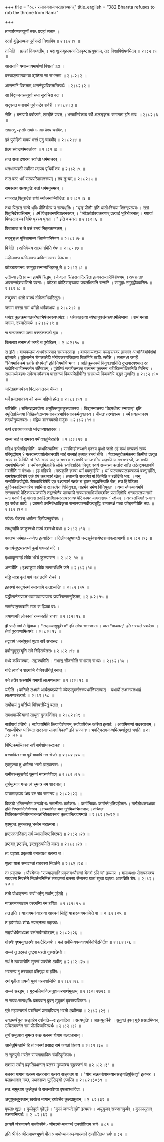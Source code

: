 +++
title = "०८२ रामानयनाय भरतप्रस्थानम्"
title_english = "082 Bharata refuses to rob the throne from Rama"

+++


तामार्यगणसम्पूर्णां भरतः प्रग्रहां सभाम् ।  

ददर्श बुद्धिसम्पन्नः पूर्णचन्द्रो निशामिव  ॥  २।८२।१  ॥   

तामिति । प्रग्रहां नियमवतीम् । यद्वा
शुक्रबृहस्पत्यादिप्रकृष्टग्रहयुक्ताम्, तदा निशाविशेषणमिदम्  ॥  २।८२।१
 ॥   

  

आसनानि यथान्यायमार्याणां विशतां तदा ।  

वस्त्राङ्गरागप्रभया द्योतिता सा सभोत्तमा  ॥  २।८२।२  ॥   

आसनानि विशताम् आसनेषूपविशतामित्यर्थः  ॥  २।८२।२  ॥   

  

सा विद्वज्जनसम्पूर्णा सभा सुरुचिरा तदा ।  

अदृश्यत घनापाये पूर्णचन्द्रेव शर्वरी  ॥  २।८२।३  ॥   

सेति । घनापाये वर्षापगमे, शरदीते यावत् । भरताभिषेकाय सर्वे अलङ्कृताः
समागता इति भावः  ॥  २।८२।३  ॥   

  

राज्ञस्तु प्रकृतीः सर्वाः समग्राः प्रेक्ष्य धर्मवित् ।  

इदं पुरोहितो वाक्यं भरतं मृदु चाब्रवीत्  ॥  २।८२।४  ॥   

प्रेक्ष्य संवादार्थमवलोक्य  ॥  २।८२।४  ॥   

  

तात राजा दशरथः स्वर्गतो धर्ममाचरन् ।  

धनधान्यवतीं स्फीतां प्रदापय पृथिवीं तव  ॥  २।८२।५  ॥   

तात वत्स धर्मं सत्यपरिपालनरूपम् । तव तुभ्यम्  ॥  २।८२।५  ॥   

  

रामस्तथा सत्यधृतिः सतां धर्ममनुस्मरन् ।  

नाजहात् पितुरादेशं शशी ज्योत्स्नामिवोदितः  ॥  २।८२।६  ॥   

तथा पितृवत् सत्ये धृतिः प्रीतिर्यस्य स सत्यधृतिः । "धृङ् प्रीतौ" इति
धातोः स्त्रियां क्तिन् प्रत्ययः । सतां पितृनिर्देशवर्त्तिनाम् । धर्मं
पितृवचनपरिपालनरूपम् । "जीवतोर्वाक्यकरणात् प्रत्यब्दं भूरिभोजनात् ।
गयायां पिण्डदानाच्च त्रिभिः पुत्रस्य पुत्रता  ॥ " इति वचनात्  ॥  २।८२।६
 ॥   

  

पित्राभ्रात्रा च ते दत्तं राज्यं निहतकण्टकम् ।  

तद्भुङ्क्ष्व मुदितामात्यः क्षिप्रमेवाभिषेचय  ॥  २।८२।७  ॥   

पित्रेति । अभिषेचय आत्मानमिति शेषः  ॥  २।८२।७  ॥   

  

उदीच्याश्च प्रतीच्याश्च दाक्षिणात्याश्च केवलाः ।  

कोट्यापरान्ताः सामुद्रा रत्नान्यभिहरन्तु ते  ॥  २।८२।८  ॥   

उदीच्या इति प्राच्या इत्यपि सिद्धम् । केवलाः सिंहासनादिरहिता
इत्यपरान्तादिविशेषणम् । अपरान्ताः अपरान्तदेशवासिनो यवनाः । कोट्या
कोटिसङ्ख्यया उपलक्षितानि रत्नानि । सामुद्राः समुद्रद्वीपवासिनः  ॥  २।८२।८
 ॥   

  

तच्छ्रुत्वा भरतो वाक्यं शोकेनाभिपरिप्लुतः ।  

जगाम मनसा रामं धर्मज्ञो धर्मकांक्षया  ॥  २।८२।९  ॥   

धर्मज्ञः कुलक्रमागतज्येष्ठाभिषेचनरूपधर्मज्ञः । धर्मकाङ्क्षया
ज्येष्ठानुवर्त्तनरूपधर्मलिप्सया । रामं मनसा जगाम, सस्मारेत्यर्थः  ॥ 
२।८२।९  ॥   

  

स बाष्पकलया वाचा कलहंसस्वरो युवा ।  

विललाप सभामध्ये जगर्हे च पुरोहितम्  ॥  २।८२।१०  ॥   

स इति । बाष्पकलया अधर्मस्मरणात् रामस्मरणाद्वा । बाष्पेणाव्यक्तया
कलहंसस्वर इत्यनेन अभिनिवेशविशेषो द्योत्यते । युवेत्यनेन भोगकालेपि
भोगोपकरणजिहासा चित्रमिति ऋषिः स्तौति । सभामध्ये जगर्हे "नियमातिक्रमं
रहसि बोधयेत्" इति नियमोपि भग्नः । अतिक्रूरमधर्मं नियुक्तवानिति
दुःखपारवश्यात् रहः सदोविभागविस्मरणेन गर्हितवान् । पुरोहितं जगर्हे सम्यक्
त्वयास्य कुलस्य भाविहितमवेक्षितमिति निनिन्द । सभामध्ये बहवः समेत्य
ममैकस्य पारतन्त्र्यं किमपजिहीर्षन्ति सभामध्ये किमवनेपि मद्धनं मुष्णन्ति
 ॥  २।८२।१०  ॥   

  

चरितब्रह्मचर्यस्य विद्यास्नातस्य धीमतः ।  

धर्मे प्रयतमानस्य को राज्यं मद्विधो हरेत्  ॥  २।८२।११  ॥   

चरितेति । चरितब्रह्मचर्यस्य अनुष्ठितगुरुकुलवासस्य । विद्यास्नातस्य
"वेदमधीत्य स्नायात्" इति स्मृतिप्रक्रियया
निखिलवेदाध्ययनानन्तरभाविस्नानकर्मयुक्तस्य । धीमतः तदर्थज्ञस्य । धर्मे
प्रयतमानस्य तदर्थानुष्ठानवतः । मद्विधः शास्त्रवश्यो मादृशः  ॥  २।८२।११
 ॥   

  

कथं दशरथाज्जातो भवेद्राज्यापहारकः ।  

राज्यं चाहं च रामस्य धर्मं वक्तुमिहार्हसि  ॥  २।८२।१२  ॥   

मद्विध इत्येतद्विवृणोति--कथमित्यादिना । रामविरहोत्तरक्षणे मृतस्य कुक्षौ
जातो ऽहं कथं तत्त्यक्तं राज्यं परिगृह्णीयाम् ? मत्स्वरूपपर्यालोचनयापि
नाहं राज्यार्ह इत्याह राज्यं चेति । शेषवस्तुष्वेकमेकस्य किमीष्टे
प्रत्युत राज्यं वा किमिति मां नेष्टे राज्यं चाहं च रामस्य राज्यमपि
रामसम्बन्धि अहमपि च रामसम्बन्धी, उभयमपि रामशेषमित्यर्थः । धर्मं
वक्तुमिहार्हसि लोके स्वपित्रादिकं निगृह्य स्वयं राज्यस्य कर्त्तारः सन्ति
तदेतद्व्यक्तावपि भवतीति मा मंस्थाः । इह मद्विषये । मत्प्रकृतिं ज्ञात्वा
धर्मं वक्तुमर्हसि । धर्मं पाल्यत्वपालकत्वरूपं वक्तुमर्हसि,
रामशेषत्वाविशेषे एकं शेषं कथमपरं रक्षेत् । तथासति राज्यमेव मां किमिति न
रक्षेदिति भावः । ननु रत्नपेटिकयोर्द्वयोः शेषत्वाविशेषेपि एकं रक्ष्यमपरं
रक्षकं च दृष्टम् तद्वदस्त्विति चेन्न, तत्र हि पेटिका कुञ्चिकादिव्यापारेण
स्वामिना रक्षकत्वेन विनियुक्ता, नाहमेवं रामेण विनियुक्तः । यथा
स्वैकधार्यमपि रत्नमवसरे पेटिकास्थं करोति तद्वत्स्वेनैव पाल्यमपि
राज्यमस्माभिर्यावच्छक्ति प्रसादितोपि अनवसरतया रामो यदा मदधीनं
कुर्यात्तदा तदाहितशक्तिकस्तत्परतन्त्रः पेटिकावत् यावत्तदागमनं रक्षेयम् ।
अतस्तन्निवर्तनप्रयत्न एव सर्वथा कार्यः । प्रथमतो वरनिर्बन्धादिकृता
राज्यस्यास्मदीयत्वबुद्धिः रामसमक्षं गत्वा परिहरणीयेति भावः  ॥  २।८२।१२
 ॥   

  

ज्येष्ठः श्रेष्ठश्च धर्मात्मा दिलीपनहुषोपमः ।  

लब्धुमर्हति काकुत्स्थो राज्यं दशरथो यथा  ॥  २।८२।१३  ॥   

वक्तव्यं धर्ममाह--ज्येष्ठ इत्यादिना । दिलीपनहुषशब्दौ
चन्द्रसूर्यवंशश्रेष्ठराजोपलक्षणार्थौ  ॥  २।८२।१३  ॥   

  

अनार्यजुष्टमस्वर्ग्यं कुर्यां पापमहं यदि ।  

इक्ष्वाकूणामहं लोके भवेयं कुलपांसनः  ॥  २।८२।१४  ॥   

अनार्येति । इक्ष्वाकूणां लोके तत्सम्बधिनि जने  ॥  २।८२।१४  ॥   

  

यद्धि मात्रा कृतं पापं नाहं तदपि रोचये ।  

इहस्थो वनदुर्गस्थं नमस्यामि कृताञ्जलिः  ॥  २।८२।१५  ॥   

यद्धीत्यनेनाप्राप्तभाषणश्रवणपापस्य प्रायश्चित्तमनुष्ठितम्  ॥  २।८२।१५
 ॥   

  

राममेवानुगच्छामि राजा स द्विपदां वरः ।  

त्रयाणामपि लोकानां राज्यमर्हति राघवः  ॥  २।८२।१६  ॥   

द्वौ पादौ येषां ते द्विपादः । "सङ्ख्यासुपूर्वंस्य" इति लोपः समासान्तः ।
अतः "पादःपत्" इति भस्थले पदादेशः । तेषां पुरुषाणामित्यर्थः  ॥  २।८२।१६
 ॥   

  

तद्वाक्यं धर्मसंयुक्तं श्रुत्वा सर्वे सभासदः ।  

हर्षान्मुमुचुरश्रूणि रामे निहितचेतसः  ॥  २।८२।१७  ॥   

मध्ये कविवाक्यम्--तद्वाक्यमिति । सभासु सीदन्तीति सभासदः सभ्याः  ॥ 
२।८२।१७  ॥   

  

यदि त्वार्यं न शक्ष्यामि विनिवर्त्तयितुं वनात् ।  

वने तत्रैव वत्स्यामि यथार्थो लक्ष्मणस्तथा  ॥  २।८२।१८  ॥   

यदीति । कनिष्ठे लक्ष्मणे आर्यशब्दप्रयोगो
ज्येष्ठानुवर्त्तनरूपधर्मनिरतत्वात् । यथार्यो लक्ष्मणस्तथाहं
लक्ष्मणश्चेत्यर्थः  ॥  २।८२।१८  ॥   

  

सर्वोपायं तु वर्त्तिष्ये विनिवर्त्तयितुं बलात् ।  

समक्षमार्यमिश्राणां साधूनां गुणवर्त्तिनाम्  ॥  २।८२।१९  ॥   

सर्वोपायं वर्तिष्ये । सर्वोपायमिति क्रियाविशेषणम्, सर्वोपायैर्यत्नं
करिष्य इत्यर्थः । आर्यमिश्राणां सदस्यानाम् । "आर्य्यमिश्राः पारिषदाः
सदस्याः सामवायिकाः" इति सज्जनः । भवद्भिरागन्तव्यमित्यर्थादुक्तं भवति  ॥ 
२।८२।१९  ॥   

  

विष्टिकर्मान्तिकाः सर्वे मार्गशोधकरक्षकाः ।  

प्रस्थापिता मया पूर्वं यात्रापि मम रोचते  ॥  २।८२।२०  ॥   

एवमुक्त्वा तु धर्मात्मा भरतो भ्रातृवत्सलः ।  

समीपस्थमुवाचेदं सुमन्त्रं मन्त्रकोविदम्  ॥  २।८२।२१  ॥   

तूर्णमुत्थाय गच्छ त्वं सुमन्त्र मम शासनात् ।  

यात्रामाज्ञापय क्षिप्रं बलं चैव समानय  ॥  २।८२।२२  ॥   

विष्टयो भृतिमन्तरेण जनपदेभ्यः समानीताः कर्मकराः । कर्मान्तिकाः कर्मान्ते
भृतिग्रहीतारः । मार्गशोधकरक्षका इति विष्ट्यादिविशेषणम् । प्रस्थापिता मया
पूर्वमित्यभिधानात् । वसिष्ठः शिबिरकरणनियोगमजानन्नभिषेकप्रस्तावं
कृतवानित्यवगम्यते  ॥  २।८२।२०२२  ॥   

  

एवमुक्तः सुमन्त्रस्तु भरतेन महात्मना ।  

हृष्टस्तदादिशत् सर्वं यथासन्दिष्टमिष्टवत्  ॥  २।८२।२३  ॥   

इष्टवत् इष्टार्हम्, इष्टानुरूपमिति यावत्  ॥  २।८२।२३  ॥   

  

ताः प्रहृष्टाः प्रकृतयो बलाध्यक्षा बलस्य च ।  

श्रुत्वा यात्रां समाज्ञप्तां राघवस्य निवर्त्तने  ॥  २।८२।२४  ॥   

ताः प्रकृतयः । पौरश्रेणयः "राज्याङ्गानि प्रकृतयः पौराणां श्रेणयो ऽपि च"
इत्यमरः । बलाध्यक्षाः सेनापतयश्च राघवस्य निवर्त्तने निवर्त्तननिमित्तं
समाज्ञप्तां बलस्य सैन्यस्य यात्रां श्रुत्वा प्रहृष्टाः आसन्निति शेषः  ॥ 
२।८२।२४  ॥   

  

ततो योधाङ्गनाः सर्वा भर्तृ़न् सर्वान् गृहेगृहे ।  

यात्रागमनमाज्ञाय त्वरयन्ति स्म हर्षिताः  ॥  २।८२।२५  ॥   

तत इति । यात्रागमनं यात्राया आगमनं सिद्धिं यात्रारूपगमनमिति वा  ॥ 
२।८२।२५  ॥   

  

ते हयैर्गोरथैः शीघ्रैः स्यन्दनैश्च महाजवैः ।  

सहयोधैर्बलाध्यक्षा बलं सर्वमचोदयन्  ॥  २।८२।२६  ॥   

गोरथैः वृषभयुक्तरथैः शकटैरित्यर्थः । बलं
सर्वमित्यवयवावयविनोर्भेदनिर्देशः  ॥  २।८२।२६  ॥   

  

सज्जं तु तद्बलं दृष्ट्वा भरतो गुरुसन्निधौ ।  

रथं मे त्वरयस्वेति सुमन्त्रं पार्श्वतो ऽब्रवीत्  ॥  २।८२।२७  ॥   

भरतस्य तु तस्याज्ञां प्रतिगृह्य च हर्षितः ।  

रथं गृहीत्वा प्रययौ युक्तं परमवाजिभिः  ॥  २।८२।२८  ॥   

सज्जं सन्नद्धम् । गुरुसन्निधावित्यनुज्ञाकरणार्थमुक्तम्  ॥  २।८२।२७२८  ॥   

  

स राघवः सत्यधृतिः प्रतापवान् ब्रुवन् सुयुक्तं दृढसत्यविक्रमः ।  

गुरुं महारण्यगतं यशस्विनं प्रसादयिष्यन् भरतो ऽब्रवीत्तदा  ॥  २।८२।२९  ॥   

उक्तमर्थं पुनः सङ्ग्रहेण दर्शयति--स इत्यादिना । सत्यधृतिः ।
अप्रच्युतधैर्यः । सुयुक्तं ब्रुवन् गुरुं प्रसादयिष्यन् उचितवचनेन रामं
प्रीणयिष्यन्नित्यर्थः  ॥  २।८२।२९  ॥   

  

तूर्णं समुत्थाय सुमन्त्र गच्छ बलस्य योगाय बलप्रधानान् ।  

आनेतुमिच्छामि हि तं वनस्थं प्रसाद्य रामं जगतो हिताय  ॥  २।८२।३०  ॥   

स सूतपुत्रो भरतेन सम्यगाज्ञापितः संपरिपूर्णकामः ।  

शशास सर्वान् प्रकृतिप्रधानान् बलस्य मुख्यांश्च सुहृज्जनं च  ॥  २।८२।३१
 ॥   

बलस्य योगाय बलस्य सन्नहनाय बलस्य सङ्गतये वा । "योगः
सन्नहनोपायध्यानसङ्गतियुक्तिषु" इत्यमरः । बलप्रधानान् गच्छ, प्रधानशब्दः
पुल्ँलिङ्गो ऽप्यस्ति  ॥  २।८२।३०३१  ॥   

  

ततः समुत्थाय कुलेकुले ते राजन्यवैश्या वृषलाश्च विप्राः ।  

अयूयुजन्नुष्ट्ररथान् खरांश्च नागान् हयांश्चैव कुलप्रसूतान्  ॥  २।८२।३२
 ॥   

वृषलाः शूद्राः । कुलेकुले गृहेगृहे । "कुलं जनपदे गृहे" इत्यमरः ।
अयूयुजन् सज्जानकुर्वन् । कुलप्रसूतान् उत्तमानित्यर्थः  ॥  २।८२।३२  ॥   

  

इत्यार्षे श्रीरामायणे वाल्मीकीये० श्रीमदयोध्याकाण्डे द्व्यशीतितमः सर्गः
 ॥  ८२  ॥   

इति श्रीगो० श्रीरामायणभूषणे पीता० अयोध्याकाण्डव्याख्याने द्व्यशीतितमः
सर्गः  ॥  ८२  ॥   


